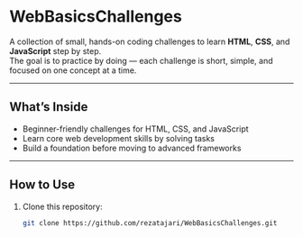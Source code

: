 # WebBasicsChallenges  

A collection of small, hands-on coding challenges to learn **HTML**, **CSS**, and **JavaScript** step by step.  
The goal is to practice by doing — each challenge is short, simple, and focused on one concept at a time.  

---

## What’s Inside  
- Beginner-friendly challenges for HTML, CSS, and JavaScript  
- Learn core web development skills by solving tasks  
- Build a foundation before moving to advanced frameworks  

---

## How to Use  
1. Clone this repository:  
   ```bash
   git clone https://github.com/rezatajari/WebBasicsChallenges.git
